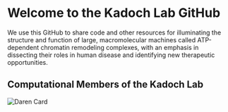 # Welcome to the Kadoch Lab GitHub

We use this GitHub to share code and other resources for illuminating the structure and function of large, macromolecular machines called ATP-dependent chromatin remodeling complexes, with an emphasis in dissecting their roles in human disease and identifying new therapeutic opportunities.

## Computational Members of the Kadoch Lab

![Daren Card]([http://url/to/img.png](https://images.squarespace-cdn.com/content/v1/5560c1dfe4b048b2365b3836/680f970b-b5bf-4f36-92df-bea543c121c5/DarenCard_Headshot.jpg))
